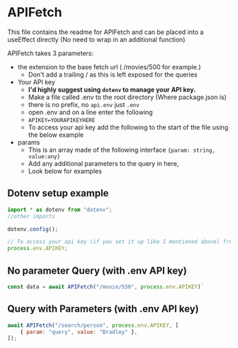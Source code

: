 # APIFetch

This file contains the readme for APIFetch and can be placed into a useEffect directly (No need to wrap in an additional function)

APIFetch takes 3 parameters:

- the extension to the base fetch url ( /movies/500 for example.)
  - Don't add a trailing \/ as this is left exposed for the queries
- Your API key
  - **I'd highly suggest using `dotenv` to manage your API key.**
  - Make a file called .env to the root directory (Where package.json is)
  - there is no prefix, no `api.env` just `.env`
  - open .env and on a line enter the following
  - `APIKEY=YOURAPIKEYHERE`
  - To access your api key add the following to the start of the file using the below example
- params
  - This is an array made of the following interface `{param: string, value:any}`
  - Add any additional parameters to the query in here,
  - Look below for examples

## Dotenv setup example

```js
import * as dotenv from "dotenv";
//other imports

dotenv.config();

// To access your api key (if you set it up like I mentioned above) from then on simply use the following as a variable
process.env.APIKEY;
```

## No parameter Query (with .env API key)

```js
const data = await APIFetch("/movie/550", process.env.APIKEY)`
```

## Query with Parameters (with .env API key)

```js
await APIFetch("/search/person", process.env.APIKEY, [
	{ param: "query", value: "Bradley" },
]);
```

